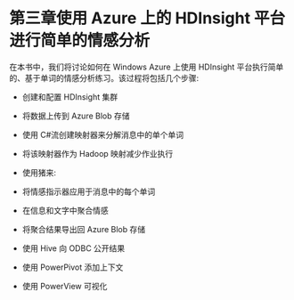 # 第三章使用 Azure 上的 HDInsight 平台进行简单的情感分析

在本书中，我们将讨论如何在 Windows Azure 上使用 HDInsight 平台执行简单的、基于单词的情感分析练习。该过程将包括几个步骤:

*   创建和配置 HDInsight 集群
*   将数据上传到 Azure Blob 存储
*   使用 C#流创建映射器来分解消息中的单个单词
*   将该映射器作为 Hadoop 映射减少作业执行
*   使用猪来:

*   将情感指示器应用于消息中的每个单词
*   在信息和文字中聚合情感
*   将聚合结果导出回 Azure Blob 存储

*   使用 Hive 向 ODBC 公开结果
*   使用 PowerPivot 添加上下文
*   使用 PowerView 可视化